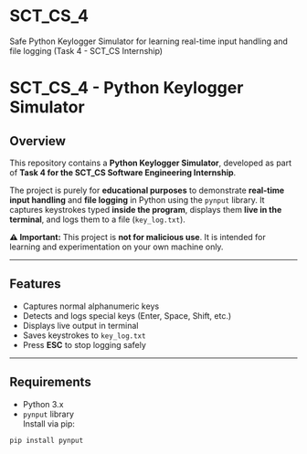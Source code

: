 # SCT_CS_4
Safe Python Keylogger Simulator for learning real-time input handling and file logging (Task 4 - SCT_CS Internship)
# SCT_CS_4 - Python Keylogger Simulator

## Overview
This repository contains a **Python Keylogger Simulator**, developed as part of **Task 4 for the SCT_CS Software Engineering Internship**.  

The project is purely for **educational purposes** to demonstrate **real-time input handling** and **file logging** in Python using the `pynput` library. It captures keystrokes typed **inside the program**, displays them **live in the terminal**, and logs them to a file (`key_log.txt`).  

**⚠️ Important:** This project is **not for malicious use**. It is intended for learning and experimentation on your own machine only.

---

## Features
- Captures normal alphanumeric keys
- Detects and logs special keys (Enter, Space, Shift, etc.)
- Displays live output in terminal
- Saves keystrokes to `key_log.txt`
- Press **ESC** to stop logging safely

---

## Requirements
- Python 3.x
- `pynput` library  
Install via pip:
```bash
pip install pynput
